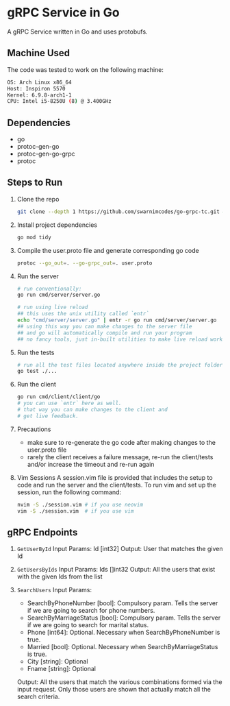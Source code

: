 # gRPC Service in Go

A gRPC Service written in Go and uses protobufs.

## Machine Used

The code was tested to work on the following machine:

```sh
OS: Arch Linux x86_64
Host: Inspiron 5570
Kernel: 6.9.8-arch1-1
CPU: Intel i5-8250U (8) @ 3.400GHz
```

## Dependencies

- go
- protoc-gen-go
- protoc-gen-go-grpc
- protoc

## Steps to Run

1. Clone the repo

    ```sh
    git clone --depth 1 https://github.com/swarnimcodes/go-grpc-tc.git && cd go-grpc-tc
    ```

2. Install project dependencies

    ```sh
    go mod tidy
    ```

3. Compile the user.proto file and generate corresponding go code

    ```sh
    protoc --go_out=. --go-grpc_out=. user.proto
    ```

4. Run the server

    ```sh
    # run conventionally:
    go run cmd/server/server.go

    # run using live reload
    ## this uses the unix utility called `entr`
    echo "cmd/server/server.go" | entr -r go run cmd/server/server.go 
    ## using this way you can make changes to the server file
    ## and go will automatically compile and run your program
    ## no fancy tools, just in-built utilities to make live reload work
    ```

5. Run the tests

    ```sh
    # run all the test files located anywhere inside the project folder
    go test ./...
    ```

6. Run the client

    ```sh
    go run cmd/client/client/go
    # you can use `entr` here as well.
    # that way you can make changes to the client and
    # get live feedback.
    ```

7. Precautions
    - make sure to re-generate the go code after making changes to the user.proto file
    - rarely the client receives a failure message,  re-run the client/tests and/or increase the timeout and re-run again

8. Vim Sessions
    A session.vim file is provided that includes the setup to code and run the server and the client/tests.
    To run vim and set up the session, run the following command:

    ```sh
    nvim -S ./session.vim # if you use neovim
    vim -S ./session.vim  # if you use vim
    ```

## gRPC Endpoints

1. `GetUserById`
   Input Params: Id [int32]
   Output: User that matches the given Id
2. `GetUsersByIds`
   Input Params: Ids []int32
   Output: All the users that exist with the given Ids from the list
3. `SearchUsers`
   Input Params:
   - SearchByPhoneNumber [bool]: Compulsory param. Tells the server if we are going to search for phone numbers.
   - SearchByMarriageStatus [bool]: Compulsory param. Tells the server if we are going to search for marital status.
   - Phone [int64]: Optional. Necessary when SearchByPhoneNumber is true.
   - Married [bool]: Optional. Necessary when SearchByMarriageStatus is true.
   - City [string]: Optional
   - Fname [string]: Optional

   Output: All the users that match the various combinations formed via the input request.
   Only those users are shown that actually match all the search criteria.

